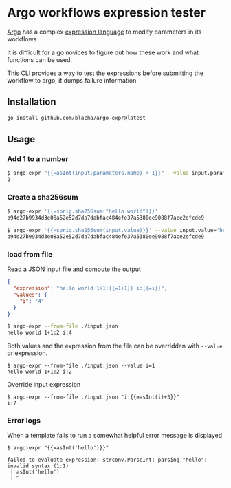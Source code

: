 # Argo workflows expression tester

[Argo](https://github.com/argoproj/argo-workflows) has a complex [expression language](https://argoproj.github.io/argo-workflows/variables/#expression) to modify parameters in its workflows

It is difficult for a go novices to figure out how these work and what functions can be used.

This CLI provides a way to test the expressions before submitting the workflow to argo, it dumps failure information

## Installation

```bash
go install github.com/blacha/argo-expr@latest
```

## Usage

### Add 1 to a number

```bash
$ argo-expr "{{=asInt(input.parameters.name) + 1}}" --value input.parameters.name="1"
2
```

### Create a sha256sum

```bash
$ argo-expr '{{=sprig.sha256sum("hello world")}}'
b94d27b9934d3e08a52e52d7da7dabfac484efe37a5380ee9088f7ace2efcde9

$ argo-expr '{{=sprig.sha256sum(input.value)}}' --value input.value="hello world"
b94d27b9934d3e08a52e52d7da7dabfac484efe37a5380ee9088f7ace2efcde9
```

### load from file

Read a JSON input file and compute the output

```json
{
  "expression": "hello world 1+1:{{=1+1}} i:{{=i}}",
  "values": {
    "i": "4"
  }
}
```

```bash
$ argo-expr --from-file ./input.json
hello world 1+1:2 i:4
```

Both values and the expression from the file can be overridden with `--value` or expression.

```
$ argo-expr --from-file ./input.json --value i=1
hello world 1+1:2 i:2
```

Override input expression

```
$ argo-expr --from-file ./input.json "i:{{=asInt(i)+3}}"
i:7
```

### Error logs

When a template fails to run a somewhat helpful error message is displayed

```
$ argo-expr "{{=asInt('hello')}}"

failed to evaluate expression: strconv.ParseInt: parsing "hello": invalid syntax (1:1)
 | asInt('hello')
 | ^
```
